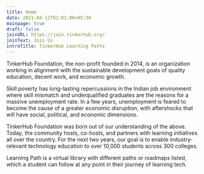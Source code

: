 ```yaml
---
title: Home
date: 2021-04-12T01:01:00+05:30
mainpage: true
draft: false
joinURL: https://join.tinkerhub.org/
joinText: Join Us
introTitle: TinkerHub Learning Paths
---
```

TinkerHub Foundation, the non-profit founded in 2014, is an organization working in alignment with the sustainable development goals of quality education, decent work, and economic growth.

Skill poverty has long-lasting repercussions in the Indian job environment where skill mismatch and underqualified graduates are the reasons for a massive unemployment rate. In a few years, unemployment is feared to become the cause of a greater economic disruption, with aftershocks that will have social, political, and economic dimensions.

TinkerHub Foundation was born out of our understanding of the above. Today, the community hosts, co-hosts, and partners with learning initiatives all over the country. For the next two years, our goal is to enable industry-relevant technology education to over 10,000 students across 300 colleges.

Learning Path is a virtual library with different paths or roadmaps listed, which a student can follow at any point in their journey of learning tech.